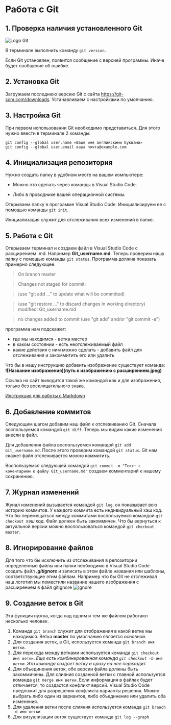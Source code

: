 # Работа с Git
## 1. Проверка наличия установленного Git

![Logo Git](git.jpeg)

В терминале выполнить команду ` git version. `

Если Git установлен, появится сообщение с версией программы. Иначе будет сообщение об ошибке.

## 2. Установка Git

Загружаем последнюю версию Git с сайта https://git-scm.com/downloads. Устанавливаем с настройками по умолчанию.   

## 3. Настройка Git

При первом использовании Git необходимо представиться. Для этого нужно ввести в терминале 2 команды:
```
git config --global user.name «Ваше имя английскими буквами»
git config --global user.email ваша почта@example.com
```
## 4. Инициализация репозитория

Нужно создать папку в удобном месте на вашем компьютере:
* Можно это сделать через команды в Visual Studio Code.

* Либо в проводнике вашей операционной системы.

Открываем папку в программе Visual Studio Code.
Инициализируем ее с помощью команды `git init`.

Инициализация служит для отслеживания всех изменений в папке.

## 5. Работа с Git

Открываем терминал и создаем файл в Visual Studio Code с расщирением .md. Например __Git_username.md__. Теперь проверим 
нашу папку с помощью команды `git status`. Программа должна показать примерно следующее.
> On branch master

> Changes not staged for commit:

> (use "git add <file>..." to update what will be committed)

> (use "git restore <file>..." to discard changes in working directory)
        modified:   Git_username.md

> no changes added to commit (use "git add" and/or "git commit -a")

программа нам подскажет:
* где мы находимся - ветка мастер
* в каком состоянии - есть неотслеживаемый файл
* какие действия с ним можно сделать - добавить файл для отслеживания и закоммитить его или удалить

Что бы в нашу инструкцию добавить изображение существует команда: 
**\![Название изображения]\(путь к изображению с расширением.jpeg)**

Ссылка на сайт выводится такой же командой как и для изображения, только без восклицаткльного знака.

[Инструкция для работы с Markdown](https://learn.microsoft.com/ru-ru/contribute/markdown-reference)

## 6. Добавление коммитов


Следующим шагом добавим наш файл к отслеживанию Git. Сначала воспользуемся командой `git diff`. Теперь мы видим какие изменения внесли в файл.  

Для добавления файла воспользуемся командой `git add Git_username.md`. После этого проверим командой `git status`. Git нам скажет файл отслеживается можно коммитить.

Воспользуемся следующей командой `git commit -m "Текст с коментарием к файлу Git_username.md"` создаем комментарий к нашему сохранению.

## 7. Журнал изменений

Жунал изменений вызывается командой `git log`. он показывает всю историю коммитов. У каждого коммита есть индивидуальный хэш код. Что бы перемещаться между коммитами воспользуемся командой `git checkout `*хэш код*. Файл должен быть закоммичен. Что бы вернуться к актуальной версии можно воспользоваться командой `git checkout master`.

## 8. Игнорирование файлов

Для того что бы исключить из отслеживания в репозитории определенные файлы или папки необходимо в Visual Studio Code создать файл ***.gitignore*** и записать в этом файле названия или шаблоны, соответствующие этим файлам. Например что бы Git не отслеживал наш логотип мы поместили название нашего изображения с расширением в файл gitignore
![ignore](ignore.jpg)


## 9. Создание веток в Git

Эта функция нужна, когда над одним и тем же файлом работают несколько человек.
1. Команда `git branch` служит для отображения в какой ветке мы находимся. Ветка **master** по умолчанию является основной. 
2. Для создания веток, в Git, используется команда `git branch имя ветки`.
3. Для перехода между ветками используется команда `git checkout имя ветки`. *Еще есть комбинированная команда `git checkout -b имя ветки`. Эта команда создает ветку и сразу на нее переходит.*   
4. Для объединения веток, обе версии файла должны быть закоммичены. Для слияния созданной ветки с главной используется команда `git merge имя ветки`. Если информация в файлах будет отличается, то создастся конфликт версий. Visual Studio Code предложит для разрешения конфликта варианты решения. Можно выбрать либо один из вариантов, либо объединение или удалить оба изменения.  
5. Для удаления ветки после слияния используется команда `git branch -d имя ветки`
6. Для визуализации веток существует команда `git log --graph`


